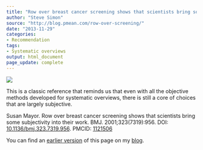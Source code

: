 ```yaml
---
title: "Row over breast cancer screening shows that scientists bring some subjectivity into their work."
author: "Steve Simon"
source: "http://blog.pmean.com/row-over-screening/"
date: "2013-11-29"
categories:
- Recommendation
tags:
- Systematic overviews
output: html_document
page_update: complete
---
```


![](http://www.pmean.com/new-images/13/row-over-screening-01.png)

<!---More--->

This is a classic reference that reminds us that even with all the objective methods developed for systematic overviews, there is still a core of choices that are largely subjective. 

Susan Mayor. Row over breast cancer screening shows that scientists bring some subjectivity into their work. BMJ. 2001;323(7319):956. DOI: [10.1136/bmj.323.7319.956][doi1]. PMCID: [1121506][pmc1]

You can find an [earlier version][sim1] of this page on my [blog][sim2].

[sim1]: http://blog.pmean.com/row-over-screening/
[sim2]: http://blog.pmean.com

[doi1]: https://doi.org/10.1136/bmj.323.7319.956
[pmc1]: https://www.ncbi.nlm.nih.gov/pmc/articles/PMC1121506/
